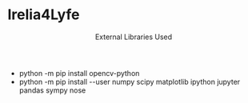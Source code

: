# Irelia4Lyfe
<header>
  External Libraries Used 
  </header>
  <ul>
  <li> python -m pip install opencv-python </li>
  <li> python -m pip install --user numpy scipy matplotlib ipython jupyter pandas sympy nose </li>
  </ul>
